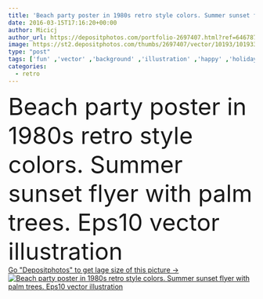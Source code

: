 ```yaml
---
title: 'Beach party poster in 1980s retro style colors. Summer sunset flyer with palm trees.'
date: 2016-03-15T17:16:20+00:00
author: Micicj
author_url: https://depositphotos.com/portfolio-2697407.html?ref=64678756
image: https://st2.depositphotos.com/thumbs/2697407/vector/10193/101933310/api_thumb_450.jpg?forcejpeg=true
type: "post"
tags: ['fun' ,'vector' ,'background' ,'illustration' ,'happy' ,'holiday' ,'sign' ,'celebrate' ,'party' ,'travel' ,'palm' ,'summer' ,'abstract' ,'orange' ,'tree' ,'drink' ,'silhouette' ,'retro' ,'banner' ,'tropical' ,'sunset' ,'symbol' ,'night' ,'text' ,'sound' ,'music' ,'simple' ,'advertisement' ,'dance' ,'template' ,'beach' ,'vacation' ,'disco' ,'advertise' ,'flyer' ,'poster' ,'promo' ,'typography' ,'leaflet' ]
categories: 
  - retro
---
```

<div aling="center">
            <font size="60"> Beach party poster in 1980s retro style colors. Summer sunset flyer with palm trees. Eps10 vector illustration</font>   
</div>
<div>
    <a href='https://st2.depositphotos.com/thumbs/2697407/vector/10193/101933310/api_thumb_450.jpg?forcejpeg=true?ref=64678756' target=_blank > Go "Depositphotos" to get lage size of this picture ->
        <img href='https://st2.depositphotos.com/thumbs/2697407/vector/10193/101933310/api_thumb_450.jpg?forcejpeg=true?ref=64678756' src='https://st2.depositphotos.com/2697407/10193/v/950/depositphotos_101933310-stock-illustration-beach-party-poster-in-1980s.jpg?forcejpeg=true' alt='Beach party poster in 1980s retro style colors. Summer sunset flyer with palm trees. Eps10 vector illustration' >
    </a>
</div>

